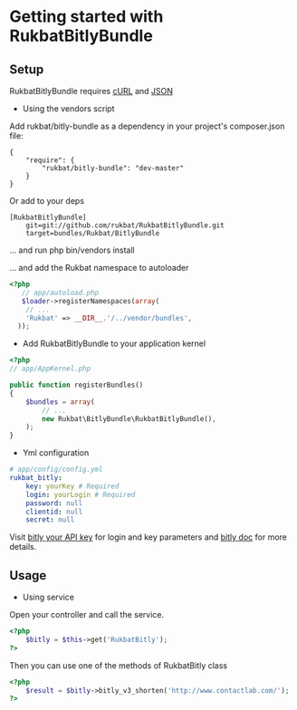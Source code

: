 Getting started with RukbatBitlyBundle
======================================

Setup
-----

RukbatBitlyBundle requires [cURL](http://it2.php.net/manual/en/book.curl.php) and [JSON](http://www.php.net/manual/en/book.json.php)

- Using the vendors script

Add rukbat/bitly-bundle as a dependency in your project's composer.json file:

```
{
    "require": {
        "rukbat/bitly-bundle": "dev-master"
    }
}
```

Or add to your deps

```
[RukbatBitlyBundle]
    git=git://github.com/rukbat/RukbatBitlyBundle.git
    target=bundles/Rukbat/BitlyBundle
```

... and run php bin/vendors install

... and add the Rukbat namespace to autoloader

``` php
<?php
   // app/autoload.php
   $loader->registerNamespaces(array(
    // ...
    'Rukbat' => __DIR__.'/../vendor/bundles',
  ));
```

- Add RukbatBitlyBundle to your application kernel

``` php
<?php
// app/AppKernel.php

public function registerBundles()
{
    $bundles = array(
        // ...
        new Rukbat\BitlyBundle\RukbatBitlyBundle(),
    );
}
```
- Yml configuration

``` yml
# app/config/config.yml
rukbat_bitly:
    key: yourKey # Required
    login: yourLogin # Required
    password: null
    clientid: null
    secret: null
```
Visit [bitly your API key](http://bitly.com/a/your_api_key) for login and key parameters and [bitly doc](http://bitly.com/a/settings/advanced) for more details.

Usage
-----

 - Using service

Open your controller and call the service.

``` php
<?php
    $bitly = $this->get('RukbatBitly');
?>
```

Then you can use one of the methods of RukbatBitly class

``` php
<?php
    $result = $bitly->bitly_v3_shorten('http://www.contactlab.com/');
?>
```